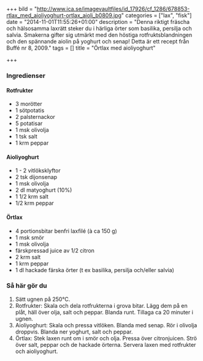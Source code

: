 +++
bild = "http://www.ica.se/imagevaultfiles/id_17926/cf_1286/678853-rtlax_med_aioliyoghurt-ortlax_aioli_b0809.jpg"
categories = ["lax", "fisk"]
date = "2014-11-01T11:55:26+01:00"
description = "Denna riktigt fräscha och hälsosamma laxrätt steker du i härliga örter som basilika, persilja och salvia. Smakerna gifter sig utmärkt med den höstiga rotfruktsblandningen och den spännande aiolin på yoghurt och senap!  Detta är ett recept från Buffé nr 8, 2009."
tags = []
title = "Örtlax med aioliyoghurt"

+++

### Ingredienser

#### Rotfrukter
- 3 morötter
- 1 sötpotatis
- 2 palsternackor
- 5 potatisar
- 1 msk olivolja
- 1 tsk salt
- 1 krm peppar

#### Aioliyoghurt
- 1 - 2 vitlöksklyftor
- 2 tsk dijonsenap
- 1 msk olivolja
- 2 dl matyoghurt (10%)
- 1 1/2 krm salt
- 1/2 krm peppar

#### Örtlax
- 4 portionsbitar benfri laxfilé (à ca 150 g)
- 1 msk smör
- 1 msk olivolja
- färskpressad juice av 1/2 citron
- 2 krm salt
- 1 krm peppar
- 1 dl hackade färska örter (t ex basilika, persilja och/eller salvia)

### Så här gör du
1. Sätt ugnen på 250°C.
1. Rotfrukter: Skala och dela rotfrukterna i grova bitar. Lägg dem på en plåt, häll över olja, salt och peppar. Blanda runt. Tillaga ca 20 minuter i ugnen.
1. Aioliyoghurt: Skala och pressa vitlöken. Blanda med senap. Rör i olivolja droppvis. Blanda ner yoghurt, salt och peppar.
1. Örtlax: Stek laxen runt om i smör och olja. Pressa över citronjuicen. Strö över salt, peppar och de hackade örterna. Servera laxen med rotfrukter och aioliyoghurt.

